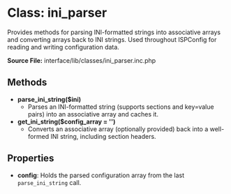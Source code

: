 # Class: ini_parser

Provides methods for parsing INI-formatted strings into associative arrays and converting arrays back to INI strings. Used throughout ISPConfig for reading and writing configuration data.

**Source File:** interface/lib/classes/ini_parser.inc.php

## Methods
- **parse_ini_string($ini)**
  - Parses an INI-formatted string (supports sections and key=value pairs) into an associative array and caches it.
- **get_ini_string($config_array = '')**
  - Converts an associative array (optionally provided) back into a well-formed INI string, including section headers.

## Properties
- **config**: Holds the parsed configuration array from the last `parse_ini_string` call.
